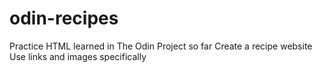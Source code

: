 # odin-recipes

Practice HTML learned in The Odin Project so far
Create a recipe website
Use links and images specifically